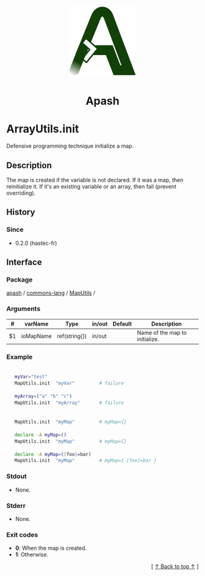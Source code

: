 
<div align='center' id='apash-top'>
  <a href='https://github.com/hastec-fr/apash'>
    <img alt='apash-logo' src='../../../../../../assets/apash-logo.svg'/>
  </a>

  # Apash
</div>


# ArrayUtils.init
Defensive programming technique initialize a map.
## Description
   The map is created if the variable is not declared.
   If it was a map, then reinitialize it.
   If it's an existing variable or an array, then fail (prevent overriding).

## History
### Since
  * 0.2.0 (hastec-fr)

## Interface
### Package
<!-- apash.packageBegin -->
[apash](../../../apash.md) / [commons-lang](../../commons-lang.md) / [MapUtils](../MapUtils.md) / 
<!-- apash.packageEnd -->

### Arguments
 | #      | varName        | Type          | in/out   | Default    | Description                          |
 |--------|----------------|---------------|----------|------------|--------------------------------------|
 | $1     | ioMapName      | ref(string{}) | in/out   |            | Name of the map to initialize.       |

### Example
 ```bash
    
    myVar="test" 
    MapUtils.init  "myVar"         # failure

    myArray=("a" "b" "c")
    MapUtils.init  "myArray"       # failure


    MapUtils.init  "myMap"         # myMap={}

    declare -A myMap=()
    MapUtils.init  "myMap"         # myMap={}

    declare -A myMap=([foo]=bar)
    MapUtils.init  "myMap"         # myMap={ [foo]=bar }
 ```

### Stdout
  * None.
### Stderr
  * None.

### Exit codes
  * **0**: When the map is created.
  * **1**: Otherwise.

  <div align='right'>[ <a href='#apash-top'>↑ Back to top ↑</a> ]</div>

